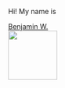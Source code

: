 Hi!
My name is
<div class="badge-base LI-profile-badge" data-locale="en_US" data-size="large" data-theme="dark" data-type="HORIZONTAL" data-vanity="benjamin-w-973136190" data-version="v1"><a class="badge-base__link LI-simple-link" href="https://www.linkedin.com/in/benjamin-w-973136190?trk=profile-badge">Benjamin W.</a></div>    
<div id="header" align="left">
  <img src="https://media.giphy.com/media/3kPDmoWdBpQPNhCnUG/giphy.gif" width="100"/>
</div>
